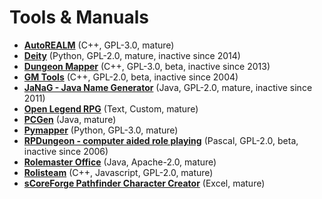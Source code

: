 # Tools & Manuals

[comment]: # (start of autogenerated content, do not edit)
- **[AutoREALM](autorealm.md)** (C++, GPL-3.0, mature)
- **[Deity](deity.md)** (Python, GPL-2.0, mature, inactive since 2014)
- **[Dungeon Mapper](dungeon_mapper.md)** (C++, GPL-3.0, beta, inactive since 2013)
- **[GM Tools](gm_tools.md)** (C++, GPL-2.0, beta, inactive since 2004)
- **[JaNaG - Java Name Generator](java_ng.md)** (Java, GPL-2.0, mature, inactive since 2011)
- **[Open Legend RPG](open_legend_rpg.md)** (Text, Custom, mature)
- **[PCGen](pcgen.md)** (Java, mature)
- **[Pymapper](pymapper.md)** (Python, GPL-3.0, mature)
- **[RPDungeon - computer aided role playing](rpdungeon.md)** (Pascal, GPL-2.0, beta, inactive since 2006)
- **[Rolemaster Office](rolemaster_office.md)** (Java, Apache-2.0, mature)
- **[Rolisteam](rolisteam.md)** (C++, Javascript, GPL-2.0, mature)
- **[sCoreForge Pathfinder Character Creator](scoreforge_pathfinder_character_creator.md)** (Excel, mature)

[comment]: # (end of autogenerated content)